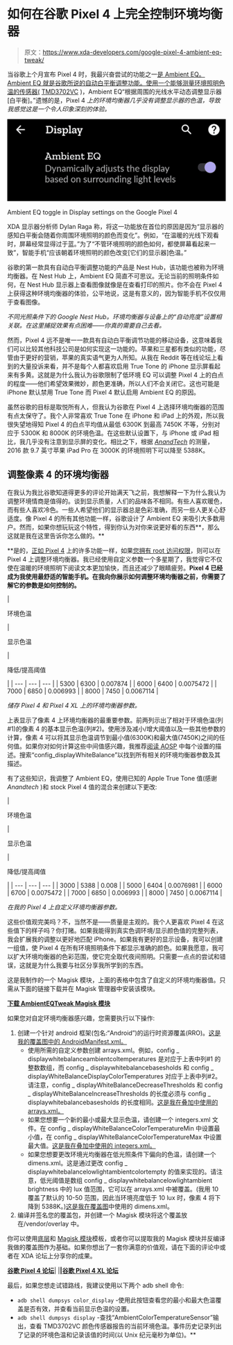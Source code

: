 # 如何在谷歌 Pixel 4 上完全控制环境均衡器

> 原文：<https://www.xda-developers.com/google-pixel-4-ambient-eq-tweak/>

当谷歌上个月宣布 Pixel 4 时，我最兴奋尝试的功能之一[是 Ambient EQ。Ambient EQ 就是谷歌所说的自动白平衡调整功能。使用一个能够测量环境照明色温的传感器(](https://www.xda-developers.com/google-pixel-4-automatic-white-balance-true-tone/) [TMD3702VC](https://ams.com/tmd3702vc) )，Ambient EQ“根据周围的光线水平动态调整显示器[白平衡]。”遗憾的是，Pixel 4 *上的环境均衡器几乎没有调整显示器的色温，导致我感觉这是一个令人印象深刻的体验。*

 <picture>![](img/becc00010130ed3d775fb93051b1a493.png)</picture> 

Ambient EQ toggle in Display settings on the Google Pixel 4

XDA 显示器分析师 Dylan Raga 称，将这一功能放在首位的原因是因为“显示器的感知白平衡会随着你周围环境照明的颜色而变化”。例如，“在温暖的光线下观看时，屏幕经常显得过于蓝。”为了“不管环境照明的颜色如何，都使屏幕看起来一致”，智能手机“应该朝着环境照明的颜色改变[它们的显示器]色温。”

谷歌的第一款具有自动白平衡调整功能的产品是 Nest Hub，该功能也被称为环境均衡器。在 Nest Hub 上，Ambient EQ 简直不可思议。无论当前的照明条件如何，在 Nest Hub 显示器上查看图像就像是在查看打印的照片。你不会在 Pixel 4 上获得这种环境均衡器的体验，公平地说，这是有意义的，因为智能手机不仅仅用于查看图像。

*不同光照条件下的 Google Nest Hub。环境均衡器与设备上的“自动亮度”设置相关联。在这里捕捉效果有点困难——你真的需要自己去看。*

然而，Pixel 4 远不是唯一一款具有自动白平衡调节功能的移动设备，这意味着我们可以比较其他科技公司是如何实现这一功能的。苹果和三星都有类似的功能，尽管由于更好的营销，苹果的真实语气更为人所知。从我在 Reddit 等在线论坛上看到的大量投诉来看，并不是每个人都喜欢启用 True Tone 的 iPhone 显示屏看起来有多黄。这就是为什么我认为谷歌限制了低环境 EQ 可以调整 Pixel 4 上的白点的程度——他们希望效果微妙，颜色更准确，所以人们不会关闭它。这也可能是 iPhone 默认禁用 True Tone 而 Pixel 4 默认启用 Ambient EQ 的原因。

虽然谷歌的目标是取悦所有人，但我认为谷歌在 Pixel 4 上选择环境均衡器的范围有点太保守了。我个人非常喜欢 True Tone 在 iPhone 和 iPad 上的外观，所以我很失望地得知 Pixel 4 的白点平均值从最低 6300K 到最高 7450K 不等，分别对应于 5300K 和 8000K 的环境色温。在这些默认设置下，与 iPhone 或 iPad 相比，我几乎没有注意到显示屏的变化。相比之下，根据 [*AnandTech*](https://www.anandtech.com/show/10265/understanding-the-97-ipad-pros-true-tone-display) 的测量，2016 款 9.7 英寸苹果 iPad Pro 在 3000K 的环境照明下可以降至 5388K。

## 调整像素 4 的环境均衡器

在我认为我比谷歌知道得更多的评论开始满天飞之前，我想解释一下为什么我认为调整环境情商是值得的。谈到显示质量，人们的品味各不相同。有些人喜欢暖色，而有些人喜欢冷色。一些人希望他们的显示器总是色彩准确，而另一些人更关心舒适度。像 Pixel 4 的所有其他功能一样，谷歌设计了 Ambient EQ 来吸引大多数用户。然而，如果你想玩玩这个特性，得到你认为对你来说更好看的东西**，那么这就是我在这里告诉你怎么做的。**

 **是的，[正如 Pixel 4](https://www.xda-developers.com/tag/google-pixel4/) 上的许多功能一样，如果[您拥有 root 访问权限](https://www.xda-developers.com/google-pixel-4-root-magisk/)，则可以在 Pixel 4 上调整环境均衡器。我已经使用自定义参数一个多星期了，我觉得它不仅使在温暖的环境照明下阅读文本更加愉快，而且还减少了眼睛疲劳。**Pixel 4 已经成为我使用最舒适的智能手机。在我向你展示如何调整环境均衡器之前，你需要了解它的参数是如何控制的。**

| 

环境色温

 | 

显示色温

 | 

降低/提高阈值

 |
| --- | --- | --- |
| 5300 | 6300 | 0.007874 |
| 6000 | 6400 | 0.0075472 |
| 7000 | 6850 | 0.006993 |
| 8000 | 7450 | 0.0067114 |

*储存 Pixel 4 和 Pixel 4 XL 上的环境均衡器参数。*

上表显示了像素 4 上环境均衡器的最重要参数。前两列示出了相对于环境色温(列#1)的像素 4 的基本显示色温(列#2)。使用涉及减小/增大阈值以及一些其他参数的计算，像素 4 可以将其显示色温调节到最小值(6300K)和最大值(7450K)之间的任何值。如果你对如何计算这些中间值感兴趣，我推荐[阅读 AOSP](https://android.googlesource.com/platform/frameworks/base/+/master/core/res/res/values/config.xml) 中每个设置的描述。搜索“config_displayWhiteBalance”以找到所有相关的环境均衡器参数及其描述。

有了这些知识，我调整了 Ambient EQ，使用已知的 Apple True Tone 值(感谢 *Anandtech* )和 stock Pixel 4 值的混合来创建以下更改:

| 

环境色温

 | 

显示色温

 | 

降低/提高阈值

 |
| --- | --- | --- |
| 3000 | 5388 | 0.008 |
| 5000 | 6404 | 0.0076981 |
| 6000 | 6700 | 0.0075472 |
| 7000 | 6850 | 0.006993 |
| 8000 | 7450 | 0.0067114 |

*在我的 Pixel 4 上自定义环境均衡器参数。*

这些价值观完美吗？不，当然不是——质量是主观的。我个人更喜欢 Pixel 4 在这些值下的样子吗？你打赌。如果我能得到真实色调环境/显示颜色值的完整列表，我会扩展我的调整以更好地匹配 iPhone。如果我有更好的显示设备，我可以创建一组值，使 Pixel 4 在所有环境照明条件下都显示准确的颜色。如果我愿意，我可以扩大环境均衡器的色彩范围，使它完全取代夜间照明。只需要一点点的尝试和错误，这就是为什么我要与社区分享我所学到的东西。

这是我制作的一个 Magisk 模块，上面的表格中包含了自定义的环境均衡器值。只需从下面的链接下载并在 Magisk 管理器中安装该模块。

**[下载 AmbientEQTweak Magisk 模块](https://www.androidfilehost.com/?fid=4349826312261626370)**

如果您对自定环境均衡器感兴趣，您需要执行以下操作:

1.  创建一个针对 android 框架(包名:“Android”)的运行时资源覆盖(RRO)。[这是我的覆盖图中的 AndroidManifest.xml。](https://hastebin.com/eguzabufos.xml)
    *   使用所需的自定义参数创建 arrays.xml。例如，config _ displaywhitebalanceambientcoltemperatures 是对应于上表中列#1 的整数数组，而 config _ displaywhitebalancebasesholds 和 config _ displayWhiteBalanceDisplayColorTemperatures 对应于上表中列#2。请注意，config _ displayWhiteBalanceDecreaseThresholds 和 config _ displayWhiteBalanceIncreaseThresholds 的长度必须与 config _ displaywhitebalancebasesholds 的长度相同。[这是我在叠加中使用的 arrays.xml。](https://hastebin.com/olafebepet.xml)
    *   如果您想要一个新的最小或最大显示色温，请创建一个 integers.xml 文件。在 config _ displayWhiteBalanceColorTemperatureMin 中设置最小值，在 config _ displayWhiteBalanceColorTemperatureMax 中设置最大值。[这是我在叠加中使用的 integers.xml。](https://hastebin.com/exidabozug.xml)
    *   如果您想要更改环境光均衡器在低光照条件下偏向的色温，请创建一个 dimens.xml。这是通过更改 config _ displaywhitebalancelowlightambientcolortempty 的值来实现的。请注意，低光阈值是数组 config _ displaywhitebalancelowlightambient brightness 中的 lux 值范围，它可以在 arrays.xml 中被覆盖。(我用 10 覆盖了默认的 10-50 范围，因此当环境亮度低于 10 lux 时，像素 4 将下降到 5388K。)[这是我在覆盖图](https://hastebin.com/pinekivoqa.xml)中使用的 dimens.xml。
2.  编译并签名您的覆盖包，并创建一个 Magisk 模块将这个覆盖放在/vendor/overlay 中。

你可以使用[底层](https://github.com/substratum/template)和 [Magisk 模块](https://github.com/topjohnwu/magisk-module-installer)模板，或者你可以提取我的 Magisk 模块并反编译我做的覆盖图作为基础。如果你想出了一套你满意的价值观，请在下面的评论中或者在 XDA 论坛上分享你的成果。

**[谷歌 Pixel 4 论坛](https://forum.xda-developers.com/pixel-4)**| |**|[谷歌 Pixel 4 XL 论坛](https://forum.xda-developers.com/pixel-4-xl)**

最后，如果您想走试错路线，我建议使用以下两个 adb shell 命令:

*   `adb shell dumpsys color_display` -使用此按钮查看您的最小和最大色温覆盖是否有效，并查看当前显示色温的设置。
*   `adb shell dumpsys display` -查找“AmbientColorTemperatureSensor”输出，查看 TMD3702VC 颜色传感器报告的当前环境色温。事件历史记录列出了记录的环境色温和记录该值的时间(以 Unix 纪元毫秒为单位)。**
